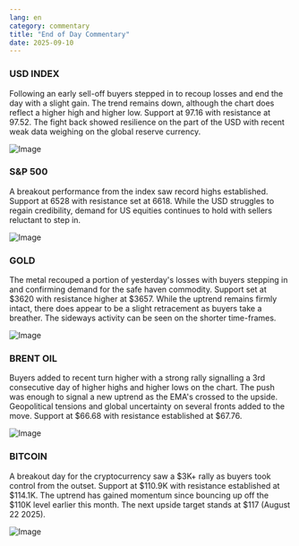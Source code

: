 ```yaml
---
lang: en
category: commentary
title: "End of Day Commentary"
date: 2025-09-10
---
```


### USD INDEX

Following an early sell-off buyers stepped in to recoup losses and end the day with a slight gain. The trend remains down, although the chart does reflect a higher high and higher low. Support at 97.16 with resistance at 97.52. The fight back showed resilience on the part of the USD with recent weak data weighing on the global reserve currency. 

![Image](https://markleighedu.github.io/img/Sep-2025/10-Sep-2025/usdindex.jpg)

### S&P 500

A breakout performance from the index saw record highs established. Support at 6528 with resistance set at 6618. While the USD struggles to regain credibility, demand for US equities continues to hold with sellers reluctant to step in. 

![Image](https://markleighedu.github.io/img/Sep-2025/10-Sep-2025/sp500.jpg)

### GOLD

The metal recouped a portion of yesterday's losses with buyers stepping in and confirming demand for the safe haven commodity. Support set at $3620 with resistance higher at $3657. While the uptrend remains firmly intact, there does appear to be a slight retracement as buyers take a breather. The sideways activity can be seen on the shorter time-frames.  

![Image](https://markleighedu.github.io/img/Sep-2025/10-Sep-2025/gold.jpg)

### BRENT OIL

Buyers added to recent turn higher with a strong rally signalling a 3rd consecutive day of higher highs and higher lows on the chart. The push was enough to signal a new uptrend as the EMA's crossed to the upside. Geopolitical tensions and global uncertainty on several fronts added to the move. Support at $66.68 with resistance established at $67.76.  

![Image](https://markleighedu.github.io/img/Sep-2025/10-Sep-2025/brentoil.jpg)

### BITCOIN

A breakout day for the cryptocurrency saw a $3K+ rally as buyers took control from the outset. Support at $110.9K with resistance established at $114.1K. The uptrend has gained momentum since bouncing up off the $110K level earlier this month. The next upside target stands at $117 (August 22 2025).   

![Image](https://markleighedu.github.io/img/Sep-2025/10-Sep-2025/bitcoin.jpg)

